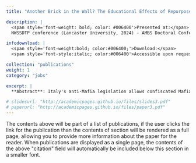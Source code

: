 ```yaml
---
title: "Another Brick in the Wall? The Educational Effects of Repurposed Mafia Properties"

description: |
  <span style='font-weight: bold; color: #006400'>Presented at:</span> 
  NWSSDTP conference (Lancaster University, 2024) - AMBS Doctoral Conference (University of Manchester, 2024) - CLEAN Unit (Bocconi University, 2024) - Women in State Capacity Conference (Oxford Martin School, 2025) - AYEM Online Seminars (2025) - UniMi-JEM 4th Junior Economics Meeting (2025) - University of Edinburgh - 9th Workshop on the Economics of Organised Crime (2025) - SAEe 2025 (scheduled)

infodownload: |
  <span style='font-weight:bold; color:#006400;'>Download:</span> 
  <span style='font-style:italic; color:#006400'>Accessible upon request</span>

collection: "publications"
weight: 1
category: "jobs"

excerpt: |
  **Abstract**: Italy's anti-Mafia legislation allows confiscated Mafia properties to be converted into educational, cultural, and welfare facilities where local NGOs offer various social activities specifically targeting youth and other vulnerable groups. Although these activities aim to provide alternative role models and renovate formerly Mafia-controlled neighbourhoods, their educational effects remain unexplored. This study provides the first causal estimation of how exposure to these repurposed spaces affects students' dropout rates by changing their attitudes toward educational and criminal pathways. Using school-level geo-referenced data from 2011 to 2022 and exploiting the staggered timing of property reuse, I investigate changes in local dropout rates. Results reveal a significant reduction in dropout rates of approximately 30% relative to the mean for students near repurposed properties. The effects are not explained by gentrification, additional educational support, or civic engagement levels. Instead, these facilities reshape students' perception, reducing the appeal of Mafia networks while increasing the value of formal education.

# slidesurl: "http://academicpages.github.io/files/slides3.pdf"
# paperurl: "http://academicpages.github.io/files/paper3.pdf"
---
```


The contents above will be part of a list of publications, if the user clicks the link for the publication than the contents of section will be rendered as a full page, allowing you to provide more information about the paper for the reader. When publications are displayed as a single page, the contents of the above "citation" field will automatically be included below this section in a smaller font.
